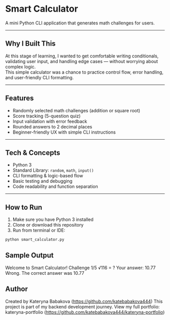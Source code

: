 #  Smart Calculator

A mini Python CLI application that generates math challenges for users.  

---

##  Why I Built This

At this stage of learning, I wanted to get comfortable writing conditionals, validating user input, and handling edge cases — without worrying about complex logic.  
This simple calculator was a chance to practice control flow, error handling, and user-friendly CLI formatting.

---

##  Features

- Randomly selected math challenges (addition or square root)  
- Score tracking (5-question quiz)  
- Input validation with error feedback  
- Rounded answers to 2 decimal places  
- Beginner-friendly UX with simple CLI instructions  

---

##  Tech & Concepts

- Python 3  
- Standard Library: `random`, `math`, `input()`  
- CLI formatting & logic-based flow  
- Basic testing and debugging  
- Code readability and function separation  

---

##  How to Run

1. Make sure you have Python 3 installed  
2. Clone or download this repository  
3. Run from terminal or IDE:

```bash
python smart_calculator.py
```

## Sample Output
Welcome to Smart Calculator!
Challenge 1/5
√116 = ?
Your answer: 10.77
Wrong. The correct answer was 10.77


## Author

Created by Kateryna Babakova (https://github.com/katebabakova444)
This project is part of my backend development journey.
View my full portfolio: kateryna-portfolio (https://github.com/katebabakova444/kateryna-portfolio)